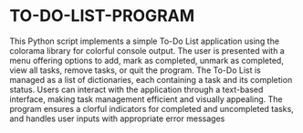# TO-DO-LIST-PROGRAM

This Python script implements a simple To-Do List application using the colorama library for colorful console output. 
The user is presented with a menu offering options to add, mark as completed, unmark as completed, view all tasks, remove tasks, or quit the program. 
The To-Do List is managed as a list of dictionaries, each containing a task and its completion status. 
Users can interact with the application through a text-based interface, making task management efficient and visually appealing. 
The program ensures a clorful indicators for completed and uncompleted tasks, and handles user inputs with appropriate error messages
